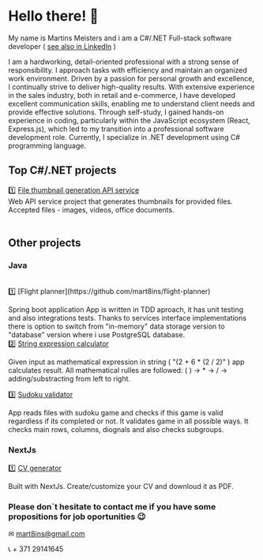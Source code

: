 # Hello there! 👋

My name is Martins Meisters and i am a C#/.NET Full-stack software developer ( [see also in LinkedIn](https://www.linkedin.com/in/martinsmeisters/) )

I am a hardworking, detail-oriented professional with a strong sense of responsibility. I approach tasks with efficiency and maintain an organized work environment. Driven by a passion for personal growth and excellence, I continually strive to deliver high-quality results. With extensive experience in the sales industry, both in retail and e-commerce, I have developed excellent communication skills, enabling me to understand client needs and provide effective solutions. Through self-study, I gained hands-on experience in coding, particularly within the JavaScript ecosystem (React, Express.js), which led to my transition into a professional software development role. Currently, I specialize in .NET development using C# programming language.

## Top C#/.NET projects
1️⃣ [File thumbnail generation API service](https://github.com/mart8ins/Thumbnail.API)  <br>
Web API service project that generates thumbnails for provided files. Accepted files - images, videos, office documents.
<br>
<br>

## Other projects

### Java
<br>
1️⃣ [Flight planner](https://github.com/mart8ins/flight-planner)  <br>

Spring boot application App is written in TDD aproach, it has unit testing and also integrations tests. Thanks to services interface implementations there is option to switch from  "in-memory" data storage version to "database" version where i use PostgreSQL database. 
<br>
2️⃣ [String expression calculator](https://github.com/mart8ins/stringExpressionCalculator)  <br>

Given input as mathematical expression in string ( "(2 + 6 * (2 / 2)" ) app calculates result. All mathematical rulles are followed: ( ) -> * -> / -> adding/substracting from left to right.  <br>

3️⃣ [Sudoku validator](https://github.com/mart8ins/sudokuValidator) <br>

App reads files with sudoku game and checks if this game is valid regardless if its completed or not. It validates game in all possible ways. It checks main rows, columns, diognals and also checks subgroups. <br>


### NextJs
1️⃣ [CV generator](https://github.com/mart8ins/cv-generator)  <br>

Built with NextJs. Create/customize your CV and downloud it as PDF.<br>


### Please don`t hesitate to contact me if you have some propositions for job oportunities 😉  <br>

✉ mart8ins@gmail.com  <br>

📞 + 371 29141645


